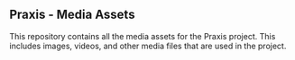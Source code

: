 ## Praxis - Media Assets

This repository contains all the media assets for the Praxis project. This includes images, videos, and other media files that are used in the project.
